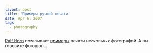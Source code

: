 ```yaml
---
layout: post
title: 'Примеры ручной печати'
date: Apr 6, 2007
tags:
  - photography
---
```


[Ralf Horn](http://www.f45.com/ "Ralf Horn Photography") показывает [примеры](http://www.f45.com/html/tech/index.html "Printing technique") печати нескольких фотографий. А вы говорите фотошоп…
